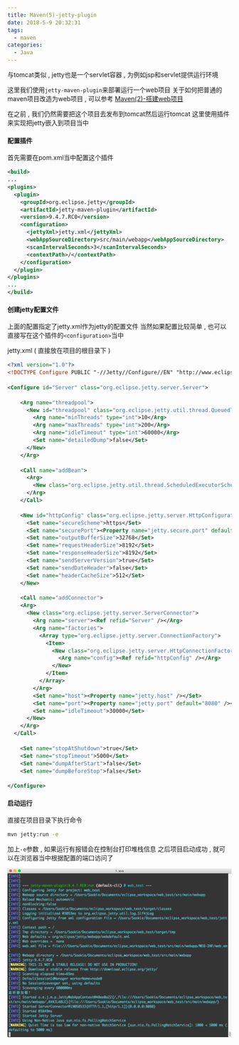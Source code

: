 ```yaml
---
title: Maven(5)-jetty-plugin
date: 2018-5-9 20:32:31
tags: 
  - maven
categories: 
  - Java
---
```


与tomcat类似 , jetty也是一个servlet容器 , 为例如jsp和servlet提供运行环境

这里我们使用`jetty-maven-plugin`来部署运行一个web项目
关于如何把普通的maven项目改造为web项目 , 可以参考 [Maven(2)-搭建web项目][web_url]
<!-- more -->
在之前 , 我们仍然需要把这个项目去发布到tomcat然后运行tomcat
这里使用插件来实现把jetty嵌入到项目当中

#### 配置插件
首先需要在pom.xml当中配置这个插件
```xml
<build>
...
<plugins>
  <plugin>
    <groupId>org.eclipse.jetty</groupId>
    <artifactId>jetty-maven-plugin</artifactId>
    <version>9.4.7.RC0</version>
    <configuration>
      <jettyXml>jetty.xml</jettyXml>
      <webAppSourceDirectory>src/main/webapp</webAppSourceDirectory>
      <scanIntervalSeconds>3</scanIntervalSeconds>
      <contextPath>/</contextPath>
    </configuration>
  </plugin>
</plugins>
...
</build>
```

#### 创建jetty配置文件
上面的配置指定了jetty.xml作为jetty的配置文件
当然如果配置比较简单 , 也可以直接写在这个插件的`<configuration>`当中

jetty.xml ( 直接放在项目的根目录下 )
```xml
<?xml version="1.0"?>
<!DOCTYPE Configure PUBLIC "-//Jetty//Configure//EN" "http://www.eclipse.org/jetty/configure.dtd">

<Configure id="Server" class="org.eclipse.jetty.server.Server">

    <Arg name="threadpool">  
      <New id="threadpool" class="org.eclipse.jetty.util.thread.QueuedThreadPool">  
        <Arg name="minThreads" type="int">10</Arg>  
        <Arg name="maxThreads" type="int">200</Arg>  
        <Arg name="idleTimeout" type="int">60000</Arg>  
        <Set name="detailedDump">false</Set>  
      </New>  
    </Arg>  
    
    <Call name="addBean">  
      <Arg>  
        <New class="org.eclipse.jetty.util.thread.ScheduledExecutorScheduler"/>  
      </Arg>  
    </Call>  
  
    <New id="httpConfig" class="org.eclipse.jetty.server.HttpConfiguration">  
      <Set name="secureScheme">https</Set>  
      <Set name="securePort"><Property name="jetty.secure.port" default="8443" /></Set>  
      <Set name="outputBufferSize">32768</Set>  
      <Set name="requestHeaderSize">8192</Set>  
      <Set name="responseHeaderSize">8192</Set>  
      <Set name="sendServerVersion">true</Set>  
      <Set name="sendDateHeader">false</Set>  
      <Set name="headerCacheSize">512</Set>  
    </New>  
      
    <Call name="addConnector">  
    <Arg>  
      <New class="org.eclipse.jetty.server.ServerConnector">  
        <Arg name="server"><Ref refid="Server" /></Arg>  
        <Arg name="factories">  
          <Array type="org.eclipse.jetty.server.ConnectionFactory">  
            <Item>  
              <New class="org.eclipse.jetty.server.HttpConnectionFactory">  
                <Arg name="config"><Ref refid="httpConfig" /></Arg>  
              </New>  
            </Item>  
          </Array>  
        </Arg>  
        <Set name="host"><Property name="jetty.host" /></Set>  
        <Set name="port"><Property name="jetty.port" default="8080" /></Set>  
        <Set name="idleTimeout">30000</Set>  
      </New>  
    </Arg>  
  </Call>
  
    <Set name="stopAtShutdown">true</Set>  
    <Set name="stopTimeout">5000</Set>  
    <Set name="dumpAfterStart">false</Set>  
    <Set name="dumpBeforeStop">false</Set>  
  
</Configure>  
```

#### 启动运行
直接在项目目录下执行命令
```bash
mvn jetty:run -e
```
加上`-e`参数 , 如果运行有报错会在控制台打印堆栈信息
之后项目启动成功 , 就可以在浏览器当中根据配置的端口访问了

![maven-jetty-plugin](/images/Java/maven-jetty-plugin.png)


[web_url]: /Java/Maven(2)-搭建web项目/